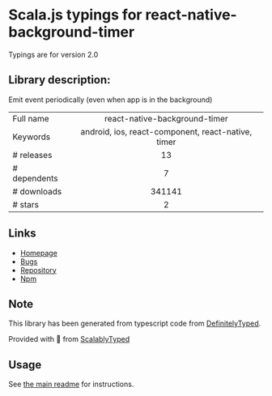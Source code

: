 
# Scala.js typings for react-native-background-timer

Typings are for version 2.0

## Library description:
Emit event periodically (even when app is in the background)

|                    |                 |
| ------------------ | :-------------: |
| Full name          | react-native-background-timer |
| Keywords           | android, ios, react-component, react-native, timer |
| # releases         | 13 |
| # dependents       | 7 |
| # downloads        | 341141 |
| # stars            | 2 |

## Links
- [Homepage](https://github.com/ocetnik/react-native-background-timer#readme)
- [Bugs](https://github.com/ocetnik/react-native-background-timer/issues)
- [Repository](https://github.com/ocetnik/react-native-background-timer)
- [Npm](https://www.npmjs.com/package/react-native-background-timer)
    


## Note
This library has been generated from typescript code from [DefinitelyTyped](https://definitelytyped.org).

Provided with :purple_heart: from [ScalablyTyped](https://github.com/oyvindberg/ScalablyTyped)

## Usage
See [the main readme](../../readme.md) for instructions.


